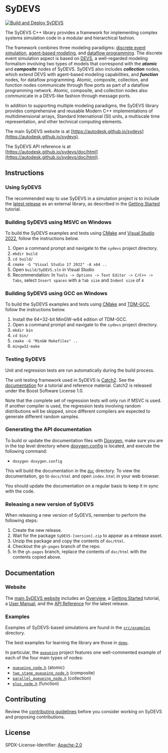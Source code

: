 # SyDEVS

[![Build and Deploy SyDEVS](https://github.com/Autodesk/sydevs/actions/workflows/ci.yml/badge.svg)](https://github.com/Autodesk/sydevs/actions/workflows/ci.yml)

The SyDEVS C++ library provides a framework for implementing complex systems simulation code in a modular and hierarchical fashion.

The framework combines three modeling paradigms: [discrete event simulation](https://en.wikipedia.org/wiki/Discrete_event_simulation), [agent-based modeling](https://en.wikipedia.org/wiki/Agent-based_model), and [dataflow programming](https://en.wikipedia.org/wiki/Dataflow_programming). The discrete event simulation aspect is based on [DEVS](https://en.wikipedia.org/wiki/DEVS), a well-regarded modeling formalism involving two types of models that correspond with the ***atomic*** and ***composite*** nodes of SyDEVS. SyDEVS also includes ***collection*** nodes, which extend DEVS with agent-based modeling capabilities, and ***function*** nodes, for dataflow programming. Atomic, composite, collection, and function nodes communicate through flow ports as part of a dataflow programming network. Atomic, composite, and collection nodes also communicate in a DEVS-like fashion through message ports.

In addition to supporting multiple modeling paradigms, the SyDEVS library provides comprehensive and reusable Modern C++ implementations of multidimensional arrays, Standard International (SI) units, a multiscale time representation, and other technical computing elements.

The main SyDEVS website is at [https://autodesk.github.io/sydevs](https://autodesk.github.io/sydevs).

The SyDEVS API reference is at [https://autodesk.github.io/sydevs/doc/html](https://autodesk.github.io/sydevs/doc/html).

## Instructions

### Using SyDEVS

The recommended way to use SyDEVS in a simulation project is to include the [latest release](https://github.com/Autodesk/sydevs/releases) as an external library, as described in the [Getting Started](https://autodesk.github.io/sydevs/getting_started/) tutorial.

### Building SyDEVS using MSVC on Windows

To build the SyDEVS examples and tests using [CMake](http://www.cmake.org/) and [Visual Studio 2022](https://www.visualstudio.com), follow the instructions below. 

1. Open a command prompt and navigate to the `sydevs` project directory.
1. `mkdir build`
1. `cd build/`
1. `cmake -G "Visual Studio 17 2022" -A x64 ..`
1. Open `build/SyDEVS.sln` in Visual Studio
1. Recommendation: In `Tools -> Options -> Text Editor -> C/C++ -> Tabs`, select `Insert spaces` with a `Tab size` and `Indent size` of `4`

### Building SyDEVS using GCC on Windows

To build the SyDEVS examples and tests using [CMake](http://www.cmake.org/) and [TDM-GCC](https://jmeubank.github.io/tdm-gcc/), follow the instructions below. 

1. Install the 64+32-bit MinGW-w64 edition of TDM-GCC.
1. Open a command prompt and navigate to the `sydevs` project directory.
1. `mkdir bin`
1. `cd bin/`
1. `cmake -G "MinGW Makefiles" ..`
1. `mingw32-make`

### Testing SyDEVS

Unit and regression tests are run automatically during the build process.

The unit testing framework used in SyDEVS is [Catch2](https://github.com/catchorg/Catch2). See the [documentation](https://github.com/catchorg/Catch2/tree/master/docs) for a tutorial and reference material. Catch2 is released under the Boost Software License 1.0.

Note that the complete set of regression tests will only run if MSVC is used. If another compiler is used, the regression tests involving random distributions will be skipped, since different compilers are expected to generate different random samples.

### Generating the API documentation

To build or update the documentation files with [Doxygen](https://www.doxygen.nl/), make sure you are in the top level directory where [doxygen.config](doxygen.config) is located, and execute the following command:

* `doxygen doxygen.config`

This will build the documentation in the [`doc`](doc) directory. To view the documentation, go to `docs/html` and open `index.html` in your web browser.

You should update the documentation on a regular basis to keep it in sync with the code.

### Releasing a new version of SyDEVS

When releasing a new version of SyDEVS, remember to perform the following steps:

1. Create the new release.
1. Wait for the package `SyDEVS-[version].zip` to appear as a release asset.
1. Unzip the package and copy the contents of `doc/html`.
1. Checkout the `gh-pages` branch of the repo.
1. In the `gh-pages` branch, replace the contents of `doc/html` with the contents copied above.

## Documentation

### Website

The [main SyDEVS website](https://autodesk.github.io/sydevs) includes an [Overview](https://autodesk.github.io/sydevs/overview.html), a [Getting Started](https://autodesk.github.io/sydevs/getting_started/) tutorial, a [User Manual](https://autodesk.github.io/sydevs/user_manual/), and the [API Reference](https://autodesk.github.io/sydevs/doc/html/) for the latest release.

### Examples

Examples of SyDEVS-based simulations are found in the [`src/examples`](src/examples) directory.

The best examples for learning the library are those in [`demo`](src/examples/demo).

In particular, the [`queueing`](src/examples/demo/queueing) project features one well-commented example of each of the four main types of nodes:

- [`queueing_node.h`](src/examples/demo/queueing/queueing_node.h) (atomic)
- [`two_stage_queueing_node.h`](src/examples/demo/queueing/two_stage_queueing_node.h) (composite)
- [`parallel_queueing_node.h`](src/examples/demo/queueing/parallel_queueing_node.h) (collection)
- [`plus_node.h`](src/examples/demo/queueing/plus_node.h) (function)

## Contributing

Review the [contributing guidelines](CONTRIBUTING.md) before you consider working on SyDEVS and proposing contributions.

## License

SPDX-License-Identifier: [Apache-2.0](LICENSE.md)
